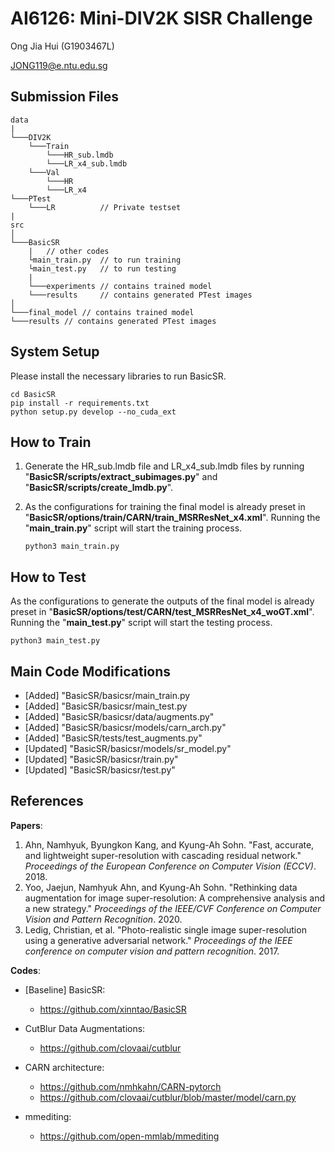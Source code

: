 # AI6126: Mini-DIV2K SISR Challenge

Ong Jia Hui (G1903467L) 

JONG119@e.ntu.edu.sg

## Submission Files

```
data
|
└───DIV2K
	└───Train
		└───HR_sub.lmdb
		└───LR_x4_sub.lmdb
	└───Val
        └───HR
        └───LR_x4
└───PTest							
	└───LR			// Private testset
|
src
│   
└───BasicSR
	|	// other codes
	└main_train.py	// to run training
    └main_test.py	// to run testing
    |
    └───experiments // contains trained model
    └───results		// contains generated PTest images
│ 
└───final_model // contains trained model
└───results // contains generated PTest images
```

## System Setup

Please install the necessary libraries to run BasicSR.

```shell
cd BasicSR
pip install -r requirements.txt
python setup.py develop --no_cuda_ext
```

## How to Train

1. Generate the HR_sub.lmdb file and LR_x4_sub.lmdb files by running "**BasicSR/scripts/extract_subimages.py**" and "**BasicSR/scripts/create_lmdb.py**".

2. As the configurations for training the final model is already preset in "**BasicSR/options/train/CARN/train_MSRResNet_x4.xml**". Running the "**main_train.py**" script will start the training process.

   ```shell
   python3 main_train.py 
   ```

## How to Test

As the configurations to generate the outputs of the final model is already preset in "**BasicSR/options/test/CARN/test_MSRResNet_x4_woGT.xml**". Running the "**main_test.py**"  script will start the testing process.

```shell
python3 main_test.py 
```

## Main Code Modifications

+ [Added] "BasicSR/basicsr/main_train.py
+ [Added] "BasicSR/basicsr/main_test.py
+ [Added] "BasicSR/basicsr/data/augments.py"
+ [Added] "BasicSR/basicsr/models/carn_arch.py"
+ [Added]  "BasicSR/tests/test_augments.py"
+ [Updated] "BasicSR/basicsr/models/sr_model.py"
+ [Updated] "BasicSR/basicsr/train.py"
+ [Updated] "BasicSR/basicsr/test.py"

## References

**Papers**:

1. Ahn, Namhyuk, Byungkon Kang, and Kyung-Ah Sohn. "Fast, accurate, and lightweight super-resolution with cascading residual network." *Proceedings of the European Conference on Computer Vision (ECCV)*. 2018.
2. Yoo, Jaejun, Namhyuk Ahn, and Kyung-Ah Sohn. "Rethinking data augmentation for image super-resolution: A comprehensive analysis and a new strategy." *Proceedings of the IEEE/CVF Conference on Computer Vision and Pattern Recognition*. 2020.
3. Ledig, Christian, et al. "Photo-realistic single image super-resolution using a generative adversarial network." *Proceedings of the IEEE conference on computer vision and pattern recognition*. 2017.

**Codes**:

+ [Baseline] BasicSR:
  + https://github.com/xinntao/BasicSR

+ CutBlur Data Augmentations:
  + https://github.com/clovaai/cutblur
+ CARN architecture:
  + https://github.com/nmhkahn/CARN-pytorch
  + https://github.com/clovaai/cutblur/blob/master/model/carn.py
+ mmediting:
  + https://github.com/open-mmlab/mmediting



